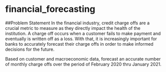 # financial_forecasting

##Problem Statement
In the financial industry, credit charge offs are a crucial metric to measure as they directly impact the health of the institution. A charge off occurs when a customer fails to make payment and eventually is written off as a loss. With that, it is increasingly important for banks to accurately forecast their charge offs in order to make informed decisions for the future.

Based on customer and macroeconomic data, forecast an accurate number of monthly charge offs over the period of February 2020 thru January 2021.
